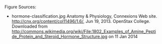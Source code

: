 Figure Sources:

* hormone-classification.jpg Anatomy & Physiology, Connexions Web site. http://cnx.org/content/col11496/1.6/, Jun 19, 2013. OpenStax College.  Downloaded from http://commons.wikimedia.org/wiki/File:1802_Examples_of_Amine_Peptide_Protein_and_Steroid_Hormone_Structure.jpg on 11 Jan 2014